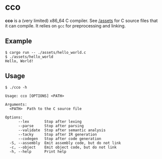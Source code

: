 # cco

**cco** is a (very limited) x86_64 C compiler. See [/assets](./assets/) for C source files that it can compile. It relies on `gcc` for preprocessing and linking.


## Example

```
$ cargo run -- ./assets/hello_world.c
$ ./assets/hello_world
Hello, World!
```


## Usage

```
$ ./cco -h

Usage: cco [OPTIONS] <PATH>

Arguments:
  <PATH>  Path to the C source file

Options:
      --lex       Stop after lexing
      --parse     Stop after parsing
      --validate  Stop after semantic analysis
      --tacky     Stop after IR generation
      --codegen   Stop after code generation
  -S, --assembly  Emit assembly code, but do not link
  -c, --object    Emit object code, but do not link
  -h, --help      Print help
```
